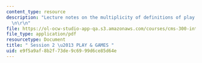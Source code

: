 ```yaml
---
content_type: resource
description: "Lecture notes on the multiplicity of definitions of play and games.\r\
  \n\r\n"
file: https://ol-ocw-studio-app-qa.s3.amazonaws.com/courses/cms-300-introduction-to-videogame-studies-fall-2011/e9f5a9af8b2f73de9c6999d6ce85d64e_MITCMS_300F11_session_2.pdf
file_type: application/pdf
resourcetype: Document
title: " Session 2 \u2013 PLAY & GAMES "
uid: e9f5a9af-8b2f-73de-9c69-99d6ce85d64e
---
```

